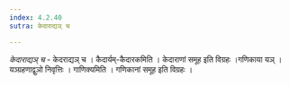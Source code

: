 ```yaml
---
index: 4.2.40
sutra: केदाराद्यञ् च

---
```

_केदाराद्यञ् च_ - केदराद्यञ् च । कैदार्यम्-कैदारकमिति । केदाराणां समूह इति विग्रहः ।गणिकाया यञ् । यञ्ग्रहणाद्वुञो निवृत्तिः । गाणिक्यमिति । गणिकानां समूह इति विग्रहः ।